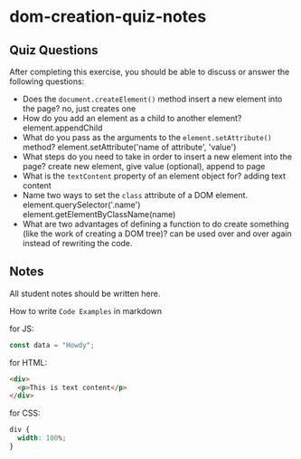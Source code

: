 # dom-creation-quiz-notes

## Quiz Questions

After completing this exercise, you should be able to discuss or answer the following questions:

- Does the `document.createElement()` method insert a new element into the page?
no, just creates one
- How do you add an element as a child to another element?
element.appendChild
- What do you pass as the arguments to the `element.setAttribute()` method?
element.setAttribute('name of attribute', 'value')
- What steps do you need to take in order to insert a new element into the page?
create new element, give value (optional), append to page
- What is the `textContent` property of an element object for?
adding text content
- Name two ways to set the `class` attribute of a DOM element.
element.querySelector('.name')
element.getElementByClassName(name)
- What are two advantages of defining a function to do create something (like the work of creating a DOM tree)?
can be used over and over again instead of rewriting the code.

## Notes

All student notes should be written here.


How to write `Code Examples` in markdown

for JS:

```javascript
const data = "Howdy";
```

for HTML:

```html
<div>
  <p>This is text content</p>
</div>
```

for CSS:

```css
div {
  width: 100%;
}
```

